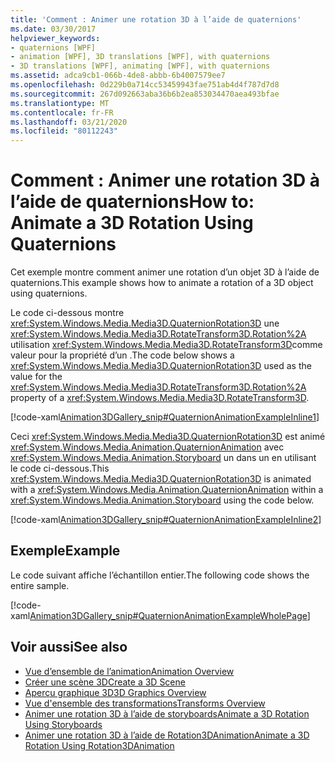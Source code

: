 ```yaml
---
title: 'Comment : Animer une rotation 3D à l’aide de quaternions'
ms.date: 03/30/2017
helpviewer_keywords:
- quaternions [WPF]
- animation [WPF], 3D translations [WPF], with quaternions
- 3D translations [WPF], animating [WPF], with quaternions
ms.assetid: adca9cb1-066b-4de8-abbb-6b4007579ee7
ms.openlocfilehash: 0d229b0a714cc53459943fae751ab4d4f787d7d8
ms.sourcegitcommit: 267d092663aba36b6b2ea853034470aea493bfae
ms.translationtype: MT
ms.contentlocale: fr-FR
ms.lasthandoff: 03/21/2020
ms.locfileid: "80112243"
---
```

# <a name="how-to-animate-a-3d-rotation-using-quaternions"></a><span data-ttu-id="d8e06-102">Comment : Animer une rotation 3D à l’aide de quaternions</span><span class="sxs-lookup"><span data-stu-id="d8e06-102">How to: Animate a 3D Rotation Using Quaternions</span></span>
<span data-ttu-id="d8e06-103">Cet exemple montre comment animer une rotation d’un objet 3D à l’aide de quaternions.</span><span class="sxs-lookup"><span data-stu-id="d8e06-103">This example shows how to animate a rotation of a 3D object using quaternions.</span></span>  
  
 <span data-ttu-id="d8e06-104">Le code ci-dessous montre <xref:System.Windows.Media.Media3D.QuaternionRotation3D> une <xref:System.Windows.Media.Media3D.RotateTransform3D.Rotation%2A> utilisation <xref:System.Windows.Media.Media3D.RotateTransform3D>comme valeur pour la propriété d’un .</span><span class="sxs-lookup"><span data-stu-id="d8e06-104">The code below shows a <xref:System.Windows.Media.Media3D.QuaternionRotation3D> used as the value for the <xref:System.Windows.Media.Media3D.RotateTransform3D.Rotation%2A> property of a <xref:System.Windows.Media.Media3D.RotateTransform3D>.</span></span>  
  
 [!code-xaml[Animation3DGallery_snip#QuaternionAnimationExampleInline1](~/samples/snippets/csharp/VS_Snippets_Wpf/Animation3DGallery_snip/CS/QuaternionAnimationExample.xaml#quaternionanimationexampleinline1)]  
  
 <span data-ttu-id="d8e06-105">Ceci <xref:System.Windows.Media.Media3D.QuaternionRotation3D> est animé <xref:System.Windows.Media.Animation.QuaternionAnimation> avec <xref:System.Windows.Media.Animation.Storyboard> un dans un en utilisant le code ci-dessous.</span><span class="sxs-lookup"><span data-stu-id="d8e06-105">This <xref:System.Windows.Media.Media3D.QuaternionRotation3D> is animated with a <xref:System.Windows.Media.Animation.QuaternionAnimation> within a <xref:System.Windows.Media.Animation.Storyboard> using the code below.</span></span>  
  
 [!code-xaml[Animation3DGallery_snip#QuaternionAnimationExampleInline2](~/samples/snippets/csharp/VS_Snippets_Wpf/Animation3DGallery_snip/CS/QuaternionAnimationExample.xaml#quaternionanimationexampleinline2)]  
  
## <a name="example"></a><span data-ttu-id="d8e06-106">Exemple</span><span class="sxs-lookup"><span data-stu-id="d8e06-106">Example</span></span>  
 <span data-ttu-id="d8e06-107">Le code suivant affiche l’échantillon entier.</span><span class="sxs-lookup"><span data-stu-id="d8e06-107">The following code shows the entire sample.</span></span>  
  
 [!code-xaml[Animation3DGallery_snip#QuaternionAnimationExampleWholePage](~/samples/snippets/csharp/VS_Snippets_Wpf/Animation3DGallery_snip/CS/QuaternionAnimationExample.xaml#quaternionanimationexamplewholepage)]  
  
## <a name="see-also"></a><span data-ttu-id="d8e06-108">Voir aussi</span><span class="sxs-lookup"><span data-stu-id="d8e06-108">See also</span></span>

- [<span data-ttu-id="d8e06-109">Vue d’ensemble de l’animation</span><span class="sxs-lookup"><span data-stu-id="d8e06-109">Animation Overview</span></span>](animation-overview.md)
- [<span data-ttu-id="d8e06-110">Créer une scène 3D</span><span class="sxs-lookup"><span data-stu-id="d8e06-110">Create a 3D Scene</span></span>](how-to-create-a-3-d-scene.md)
- [<span data-ttu-id="d8e06-111">Aperçu graphique 3D</span><span class="sxs-lookup"><span data-stu-id="d8e06-111">3D Graphics Overview</span></span>](3-d-graphics-overview.md)
- [<span data-ttu-id="d8e06-112">Vue d'ensemble des transformations</span><span class="sxs-lookup"><span data-stu-id="d8e06-112">Transforms Overview</span></span>](transforms-overview.md)
- [<span data-ttu-id="d8e06-113">Animer une rotation 3D à l’aide de storyboards</span><span class="sxs-lookup"><span data-stu-id="d8e06-113">Animate a 3D Rotation Using Storyboards</span></span>](how-to-animate-a-3-d-rotation-using-storyboards.md)
- [<span data-ttu-id="d8e06-114">Animer une rotation 3D à l’aide de Rotation3DAnimation</span><span class="sxs-lookup"><span data-stu-id="d8e06-114">Animate a 3D Rotation Using Rotation3DAnimation</span></span>](how-to-animate-a-3-d-rotation-using-rotation3danimation.md)
